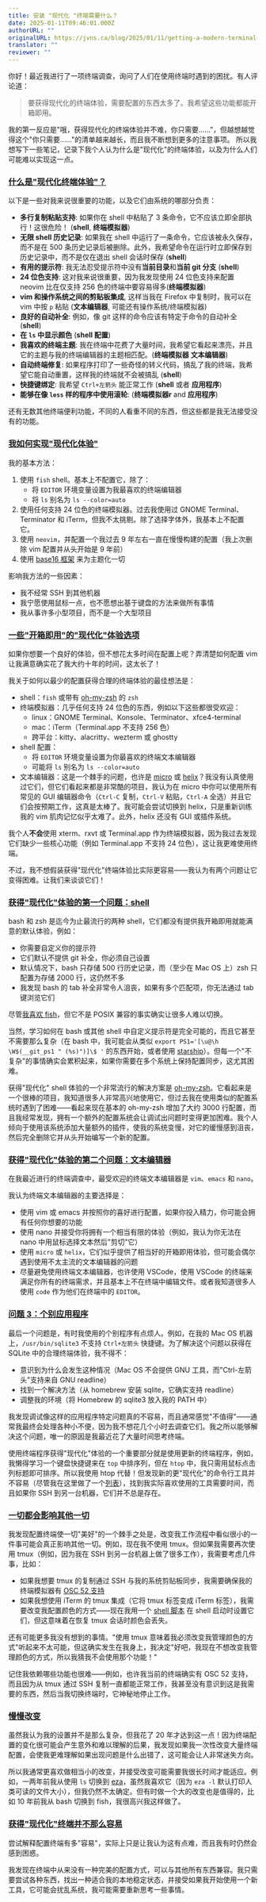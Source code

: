 ```yaml
---
title: 安装 "现代化 "终端需要什么？
date: 2025-01-11T09:46:01.000Z
authorURL: ""
originalURL: https://jvns.ca/blog/2025/01/11/getting-a-modern-terminal-setup/
translator: ""
reviewer: ""
---
```






你好！最近我进行了一项终端调查，询问了人们在使用终端时遇到的困扰。有人评论道：
>  要获得现代化的终端体验，需要配置的东西太多了。我希望这些功能都能开箱即用。

我的第一反应是"哦，获得现代化的终端体验并不难，你只需要……"，但越想越觉得这个"你只需要……"的清单越来越长，而且我不断想到更多的注意事项。
所以我想写下一些笔记，记录下我个人认为什么是"现代化"的终端体验，以及为什么人们可能难以实现这一点。

### [什么是"现代化终端体验"？][1]

以下是一些对我来说很重要的功能，以及它们由系统的哪部分负责：

*   **多行复制粘贴支持**: 如果你在 shell 中粘贴了 3 条命令，它不应该立即全部执行！这很危险！ (**shell**, **终端模拟器**)
*   **无限 shell 历史记录**: 如果我在 shell 中运行了一条命令，它应该被永久保存，而不是在 500 条历史记录后被删除。此外，我希望命令在运行时立即保存到历史记录中，而不是仅在退出 shell 会话时保存 (**shell**)
*   **有用的提示符**: 我无法忍受提示符中没有**当前目录**和**当前 git 分支** (**shell**)
*   **24 位色支持**: 这对我来说很重要，因为我发现使用 24 位色支持来配置 neovim 比在仅支持 256 色的终端中要容易得多(**终端模拟器**)
*   **vim 和操作系统之间的剪贴板集成**, 这样当我在 Firefox 中复制时，我可以在 vim 中按 `p` 粘贴 (**文本编辑器**, 可能还有操作系统/终端模拟器)
*   **良好的自动补全**: 例如，像 git 这样的命令应该有特定于命令的自动补全(**shell**)
*   **在 `ls` 中显示颜色** (**shell 配置**)
*   **我喜欢的终端主题**: 我在终端中花费了大量时间，我希望它看起来漂亮，并且它的主题与我的终端编辑器的主题相匹配。(**终端模拟器** **文本编辑器**)
*   **自动终端修复**: 如果程序打印了一些奇怪的转义代码，搞乱了我的终端，我希望它能自动重置，这样我的终端就不会被搞乱 (**shell**)
*   **快捷键绑定**: 我希望 `Ctrl+左箭头` 能正常工作 (**shell** 或者 **应用程序**)
*   **能够在像 `less` 样的程序中使用滚轮**: (**终端模拟器r** and **应用程序**)

还有无数其他终端便利功能，不同的人看重不同的东西，但这些都是我无法接受没有的功能。

### [我如何实现"现代化体验"][2]

我的基本方法：

1.  使用 `fish` shell。基本上不配置它，除了：
    *   将 `EDITOR` 环境变量设置为我最喜欢的终端编辑器
    *   将 `ls` 别名为 `ls --color=auto`
2.  使用任何支持 24 位色的终端模拟器。过去我使用过 GNOME Terminal、Terminator 和 iTerm，但我不太挑剔。除了选择字体外，我基本上不配置它。
3.  使用 `neovim`，并配置一个我过去 9 年左右一直在慢慢构建的配置（我上次删除 vim 配置并从头开始是 9 年前）
4.  使用 [base16 框架][3] 来为主题化一切

影响我方法的一些因素：

*   我不经常 SSH 到其他机器
*   我宁愿使用鼠标一点，也不愿想出基于键盘的方法来做所有事情
*   我从事许多小型项目，而不是一个大型项目

### [一些"开箱即用"的"现代化"体验选项][4]

如果你想要一个良好的体验，但不想花太多时间在配置上呢？弄清楚如何配置 vim 让我满意确实花了我大约十年的时间，这太长了！

我关于如何以最少的配置获得合理的终端体验的最佳想法是：

*   shell：`fish` 或带有 [oh-my-zsh][5] 的 `zsh`
*   终端模拟器：几乎任何支持 24 位色的东西，例如以下这些都很受欢迎：
    *   linux：GNOME Terminal、Konsole、Terminator、xfce4-terminal
    *   mac：iTerm（Terminal.app 不支持 256 色）
    *   跨平台：kitty、alacritty、wezterm 或 ghostty
*   shell 配置：
    *   将 `EDITOR` 环境变量设置为你最喜欢的终端文本编辑器
    *   可能将 `ls` 别名为 `ls --color=auto`
*   文本编辑器：这是一个棘手的问题，也许是 [micro][6] 或 [helix][7]？我没有认真使用过它们，但它们看起来都是非常酷的项目，我认为在 micro 中你可以使用所有常见的 GUI 编辑器命令（`Ctrl-C` 复制，`Ctrl-V` 粘贴，`Ctrl-A` 全选）并且它们会按预期工作，这真是太棒了。我可能会尝试切换到 helix，只是重新训练我的 vim 肌肉记忆似乎太难了。此外，helix 还没有 GUI 或插件系统。

我个人**不会**使用 xterm、rxvt 或 Terminal.app 作为终端模拟器，因为我过去发现它们缺少一些核心功能（例如 Terminal.app 不支持 24 位色），这让我更难使用终端。

不过，我不想假装获得"现代化"终端体验比实际更容易——我认为有两个问题让它变得困难。让我们来谈谈它们！

### [获得"现代化"体验的第一个问题：shell][8]

bash 和 zsh 是迄今为止最流行的两种 shell，它们都没有提供我开箱即用就能满意的默认体验，例如：

*   你需要自定义你的提示符
*   它们默认不提供 git 补全，你必须自己设置
*   默认情况下，bash 只存储 500 行历史记录，而（至少在 Mac OS 上）zsh 只配置为存储 2000 行，这仍然不多
*   我发现 bash 的 tab 补全非常令人沮丧，如果有多个匹配项，你无法通过 tab 键浏览它们

尽管[我喜欢 fish][9]，但它不是 POSIX 兼容的事实确实让很多人难以切换。

当然，学习如何在 bash 或其他 shell 中自定义提示符是完全可能的，而且它甚至不需要那么复杂（在 bash 中，我可能会从类似 `export PS1='[\u@\h \W$(__git_ps1 " (%s)")]\$ '` 的东西开始，或者使用 [starship][10]）。但每一个"不复杂"的事情确实会累积起来，如果你需要在多个系统上保持配置同步，这尤其困难。

获得"现代化" shell 体验的一个非常流行的解决方案是 [oh-my-zsh][5]。它看起来是一个很棒的项目，我知道很多人非常高兴地使用它，但过去我在使用类似的配置系统时遇到了困难——看起来现在基本的 oh-my-zsh 增加了大约 3000 行配置，而且我经常发现，拥有一个额外的配置系统会让调试出问题时变得更加困难。我个人倾向于使用该系统添加大量额外的插件，使我的系统变慢，对它的缓慢感到沮丧，然后完全删除它并从头开始编写一个新的配置。

### [获得"现代化"体验的第二个问题：文本编辑器][11]

在我最近进行的终端调查中，最受欢迎的终端文本编辑器是 `vim`、`emacs` 和 `nano`。

我认为终端文本编辑器的主要选择是：

*   使用 vim 或 emacs 并按照你的喜好进行配置，如果你投入精力，你可能会拥有任何你想要的功能
*   使用 nano 并接受你将拥有一个相当有限的体验（例如，我认为你无法在 nano 中用鼠标选择文本然后"剪切"它）
*   使用 `micro` 或 `helix`，它们似乎提供了相当好的开箱即用体验，但可能会偶尔遇到使用不太主流的文本编辑器的问题
*   尽量避免使用终端文本编辑器，也许使用 VSCode，使用 VSCode 的终端来满足你所有的终端需求，并且基本上不在终端中编辑文件。或者我知道很多人使用 `code` 作为他们在终端中的 `EDITOR`。

### [问题 3：个别应用程序][12]

最后一个问题是，有时我使用的个别程序有点烦人。例如，在我的 Mac OS 机器上，`/usr/bin/sqlite3` 不支持 `Ctrl+左箭头` 快捷键。为了解决这个问题以获得在 SQLite 中的合理终端体验，我不得不：

*   意识到为什么会发生这种情况（Mac OS 不会提供 GNU 工具，而"Ctrl-左箭头"支持来自 GNU readline）
*   找到一个解决方法（从 homebrew 安装 sqlite，它确实支持 readline）
*   调整我的环境（将 Homebrew 的 sqlite3 放入我的 PATH 中）

我发现调试像这样的应用程序特定问题真的不容易，而且通常感觉"不值得"——通常我最终会处理各种小不便，因为我不想花几个小时去调查它们。我之所以能够解决这个问题，唯一的原因是我最近花了大量时间思考终端。

使用终端程序获得"现代化"体验的一个重要部分就是使用更新的终端程序，例如，我懒得学习一个键盘快捷键来在 `top` 中排序列，但在 `htop` 中，我只需用鼠标点击列标题即可排序。所以我使用 htop 代替！但发现新的更"现代化"的命令行工具并不容易（尽管我在这里做了一个[列表][13]），找到我实际喜欢使用的工具需要时间，而且如果你 SSH 到另一台机器，它们并不总是存在。

### [一切都会影响其他一切][14]

我发现配置终端使一切"美好"的一个棘手之处是，改变我工作流程中看似很小的一件事可能会真正影响其他一切。例如，现在我不使用 tmux。但如果我需要再次使用 tmux（例如，因为我在 SSH 到另一台机器上做了很多工作），我需要考虑几件事，比如：

*   如果我想要 tmux 的复制通过 SSH 与我的系统剪贴板同步，我需要确保我的终端模拟器有 [OSC 52 支持][15]
*   如果我想使用 iTerm 的 tmux 集成（它将 tmux 标签变成 iTerm 标签），我需要改变我配置颜色的方式——现在我用一个 [shell 脚本][16] 在 shell 启动时设置它们，但这意味着在恢复 tmux 会话时颜色会丢失。

还有可能更多我没有想到的事情。"使用 tmux 意味着我必须改变我管理颜色的方式"听起来不太可能，但这确实发生在我身上，我决定"好吧，我现在不想改变我管理颜色的方式，所以我猜我不会使用那个功能！"

记住我依赖哪些功能也很难——例如，也许我当前的终端确实有 OSC 52 支持，而且因为从 tmux 通过 SSH 复制一直都能正常工作，我甚至没有意识到这是我需要的东西，然后当我切换终端时，它神秘地停止工作。

### [慢慢改变][17]

虽然我认为我的设置并不是那么复杂，但我花了 20 年才达到这一点！因为终端配置的变化很可能会产生意外和难以理解的后果，我发现如果我一次性改变大量终端配置，会使我更难理解如果出现问题是什么出错了，这可能会让人非常迷失方向。

所以我通常更喜欢做相当小的改变，并接受改变可能需要我很长时间才能适应。例如，一两年前我从使用 `ls` 切换到 [eza][18]，虽然我喜欢它（因为 `eza -l` 默认打印人类可读的文件大小），但我仍然不太确定。但有时做一个大的改变也是值得的，比如 10 年前我从 bash 切换到 fish，我很高兴我这样做了。

### [获得"现代化"终端并不那么容易][19]

尝试解释配置终端有多"容易"，实际上只是让我认为这有点难，而且我有时仍然会感到困惑。

我发现在终端中从来没有一种完美的配置方式，可以与其他所有东西兼容。我只需要尝试各种东西，找出一种适合我的本地稳定状态，并接受如果我开始使用一个新工具，它可能会扰乱系统，我可能需要重新思考一些事情。

[1]: http://jvns.ca/blog/2025/01/11/getting-a-modern-terminal-setup/#what-is-a-modern-terminal-experience
[2]: http://jvns.ca/blog/2025/01/11/getting-a-modern-terminal-setup/#how-i-achieve-a-modern-experience
[3]: https://github.com/chriskempson/base16
[4]: http://jvns.ca/blog/2025/01/11/getting-a-modern-terminal-setup/#some-out-of-the-box-options-for-a-modern-experience
[5]: https://ohmyz.sh/
[6]: https://micro-editor.github.io/
[7]: https://helix-editor.com/
[8]: http://jvns.ca/blog/2025/01/11/getting-a-modern-terminal-setup/#issue-1-with-getting-to-a-modern-experience-the-shell
[9]: https://jvns.ca/blog/2024/09/12/reasons-i--still--love-fish/
[10]: https://starship.rs/
[11]: http://jvns.ca/blog/2025/01/11/getting-a-modern-terminal-setup/#issue-2-with-getting-to-a-modern-experience-the-text-editor
[12]: http://jvns.ca/blog/2025/01/11/getting-a-modern-terminal-setup/#issue-3-individual-applications
[13]: https://jvns.ca/blog/2022/04/12/a-list-of-new-ish--command-line-tools/
[14]: http://jvns.ca/blog/2025/01/11/getting-a-modern-terminal-setup/#everything-affects-everything-else
[15]: https://old.reddit.com/r/vim/comments/k1ydpn/a_guide_on_how_to_copy_text_from_anywhere/
[16]: https://github.com/chriskempson/base16-shell/blob/588691ba71b47e75793ed9edfcfaa058326a6f41/scripts/base16-solarized-light.sh
[17]: http://jvns.ca/blog/2025/01/11/getting-a-modern-terminal-setup/#change-things-slowly
[18]: https://github.com/eza-community/eza
[19]: http://jvns.ca/blog/2025/01/11/getting-a-modern-terminal-setup/#getting-a-modern-terminal-is-not-that-easy
